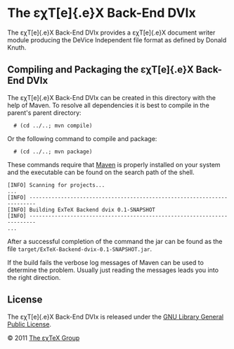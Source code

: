 

The εχT[e]{.e}X Back-End DVIx
=============================

The εχT[e]{.e}X Back-End DVIx provides a εχT[e]{.e}X document writer
module producing the DeVice Independent file format as defined by Donald
Knuth.

Compiling and Packaging the εχT[e]{.e}X Back-End DVIx
-----------------------------------------------------

The εχT[e]{.e}X Back-End DVIx can be created in this directory with the
help of Maven. To resolve all dependencies it is best to compile in the
parent\'s parent directory:

      # (cd ../..; mvn compile)

Or the following command to compile and package:

      # (cd ../..; mvn package)

These commands require that [Maven](http://maven.apache.org) is properly
installed on your system and the executable can be found on the search
path of the shell.

``` {.output}
[INFO] Scanning for projects...
...                                                                         
[INFO] ------------------------------------------------------------------------
[INFO] Building ExTeX Backend dvix 0.1-SNAPSHOT
[INFO] ------------------------------------------------------------------------
...
```

After a successful completion of the command the jar can be found as the
file `target/ExTeX-Backend-dvix-0.1-SNAPSHOT.jar`.

If the build fails the verbose log messages of Maven can be used to
determine the problem. Usually just reading the messages leads you into
the right direction.

License
-------

The εχT[e]{.e}X Back-End DVIx is released under the [GNU Library General
Public License](LICENSE.md).

© 2011 [The εχTeX Group](mailto:extex@dante.de)
